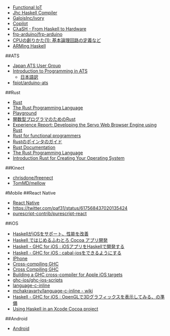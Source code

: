 * [Functional IoT](http://fpiot.metasepi.org/)
* [Jhc Haskell Compiler](http://repetae.net/computer/jhc/)
* [GaloisInc/ivory](https://github.com/GaloisInc/ivory)
* [Copilot](http://leepike.github.io/Copilot/)
* [CλaSH - From Haskell to Hardware](http://www.clash-lang.org/)
* [frp-arduino/frp-arduino](https://github.com/frp-arduino/frp-arduino)
* [CPUの創りかた(1): 基本論理回路の定義など](http://eijian.hatenablog.com/entry/2015/12/13/140226)
* [ARMing Haskell](http://haskellembedded.github.io/posts/2015-12-15-arm.html)

##ATS
* [Japan ATS User Group](http://jats-ug.metasepi.org/)
* [Introduction to Programming in ATS](http://ats-lang.sourceforge.net/DOCUMENT/INT2PROGINATS/HTML/INT2PROGINATS-BOOK.html)
  * [日本語訳](http://jats-ug.metasepi.org/doc/ATS2/INT2PROGINATS/index.html)
* [fpiot/arduino-ats](https://github.com/fpiot/arduino-ats)

##Rust
* [Rust](http://www.rust-lang.org/)
* [The Rust Programming Language](https://doc.rust-lang.org/book/)
* [Playground](https://play.rust-lang.org/)
* [関数型プログラマのためのRust](http://postd.cc/rust-for-functional-programmers/)
* [Experience Report: Developing the Servo Web Browser Engine using Rust](http://arxiv.org/abs/1505.07383)
* [Rust for functional programmers](http://science.raphael.poss.name/rust-for-functional-programmers.html)
* [Rustのポインタのガイド](http://qiita.com/kondei/items/2ee292d863ea874d7691)
* [Rust Documentation](http://doc.rust-lang.org/stable/)
* [The Rust Programming Language](http://doc.rust-lang.org/stable/book/README.html)
* [Introduction Rust for Creating Your Operating System](http://qiita.com/mopp/items/9c816d58104752180207)

##Kinect
* [chrisdone/freenect](https://github.com/chrisdone/freenect)
* [TomMD/mellow](https://github.com/TomMD/mellow)

#Mobile
##React Native
* [React Native](https://facebook.github.io/react-native/)
* <https://twitter.com/paf31/status/617568437020135424>
* [purescript-contrib/purescript-react](https://github.com/purescript-contrib/purescript-react)

##iOS
* [HaskellがiOSをサポート、性能を改善](http://www.infoq.com/jp/news/2014/04/ghc-7-8-1)
* [Haskell ではじめるふわとろ Cocoa アプリ開発](http://konn-san.com/prog/haskell/haskell-introduction-to-cocoa.html)
* [Haskell - GHC for iOS : iOSアプリをHaskellで開発する](http://blog.euphonictech.com/entry/2015/01/26/210101)
* [Haskell - GHC for iOS : cabal-iosをできるようにする](http://blog.euphonictech.com/entry/2015/02/09/002144)
* [IPhone](https://wiki.haskell.org/IPhone)
* [Cross-compiling GHC](https://ghc.haskell.org/trac/ghc/wiki/Building/CrossCompiling)
* [Cross Compiling GHC](https://ghc.haskell.org/trac/ghc/wiki/CrossCompilation)
* [Building a GHC cross-compiler for Apple iOS targets](https://ghc.haskell.org/trac/ghc/wiki/Building/CrossCompiling/iOS)
* [ghc-ios/ghc-ios-scripts](https://github.com/ghc-ios/ghc-ios-scripts)
* [language-c-inline](https://hackage.haskell.org/package/language-c-inline)
* [mchakravarty/language-c-inline - wiki](https://github.com/mchakravarty/language-c-inline/wiki)
* [Haskell - GHC for iOS : OpenGLで3Dグラフィックスを表示してみる、の準備](http://blog.euphonictech.com/entry/2015/03/01/194126)
* [Using Haskell in an Xcode Cocoa project](https://wiki.haskell.org/Using_Haskell_in_an_Xcode_Cocoa_project)

##Android
* [Android](https://wiki.haskell.org/Android)

